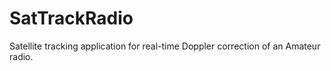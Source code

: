 # SatTrackRadio
Satellite tracking application for real-time Doppler correction of an Amateur radio.
